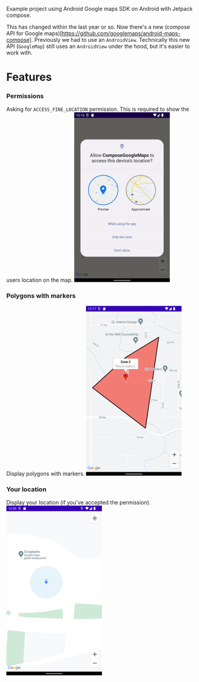 Example project using Android Google maps SDK on Android with Jetpack compose.

This has changed within the last year or so. Now there's a new (compose API for Google maps)[https://github.com/googlemaps/android-maps-compose]. Previously we had to use an `AndroidView`. Technically this new API (`GoogleMap`) still uses an `AndroidView` under the hood, but it's easier to work with.

# Features

### Permissions
Asking for `ACCESS_FINE_LOCATION` permission. This is required to show the users location on the map.
<img src="art/location_permission.png" width="50%">

### Polygons with markers
Display polygons with markers.
<img src="art/polygon_with_marker.png" width="50%">

### Your location
Display your location (if you've accepted the permission).
<img src="art/your_location.png" width="50%">